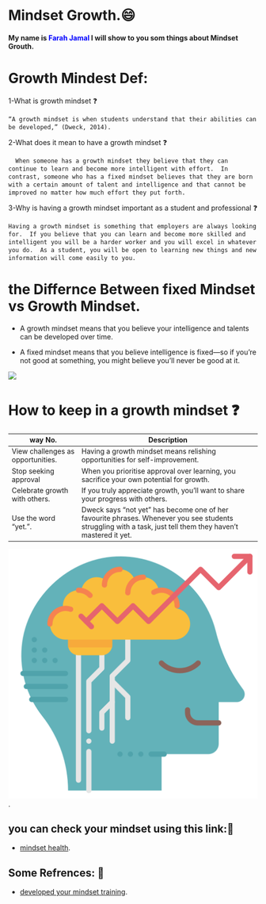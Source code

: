 # Mindset Growth.😄

#### My name is <span style="color:blue">Farah Jamal</span> I will show to you som things about Mindset Grouth.

# Growth Mindest Def:

1-What is growth mindset ❓

    “A growth mindset is when students understand that their abilities can be developed,” (Dweck, 2014).
    
2-What does it mean to have a growth mindset ❓

      When someone has a growth mindset they believe that they can continue to learn and become more intelligent with effort.  In contrast, someone who has a fixed mindset believes that they are born with a certain amount of talent and intelligence and that cannot be improved no matter how much effort they put forth.

3-Why is having a growth mindset important as a student and professional ❓

    Having a growth mindset is something that employers are always looking for.  If you believe that you can learn and become more skilled and intelligent you will be a harder worker and you will excel in whatever you do.  As a student, you will be open to learning new things and new information will come easily to you. 
    
# the Differnce Between fixed Mindset vs Growth Mindset.

  * A growth mindset means that you believe your intelligence and talents can be developed over time. 
  
  * A fixed mindset means that you believe intelligence is fixed—so if you’re not good at something, you might believe you’ll never be good at it.

![](https://www.ntaskmanager.com/wp-content/uploads/2019/05/fixed-vs-growth-mindset-blog-header-2.png)

# How to keep in a growth mindset ❓


| way No. | Description |
| ------| -----------|
| View challenges as opportunities.|Having a growth mindset means relishing opportunities for self-improvement.|
| Stop seeking approval |When you prioritise approval over learning, you sacrifice your own potential for growth. |
| Celebrate growth with others.    |If you truly appreciate growth, you’ll want to share your progress with others. |
| Use the word “yet.”.    |Dweck says “not yet” has become one of her favourite phrases. Whenever you see students struggling with a task, just tell them they haven’t mastered it yet.|

![](https://github.com/FarahJamal/Second_Task/blob/main/brainstorm.png).

## you can check your mindset using this link:🔗

   * [mindset health](https://www.mindsethealth.com/self-tests/mindset-quiz).

## Some Refrences: 🔗

   * [developed your mindset training](https://www.opencolleges.edu.au/informed/features/develop-a-growth-mindset/).



